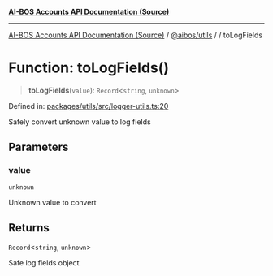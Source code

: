 [**AI-BOS Accounts API Documentation (Source)**](../../../README.md)

***

[AI-BOS Accounts API Documentation (Source)](../../../README.md) / [@aibos/utils](../README.md) / [](../README.md) / toLogFields

# Function: toLogFields()

> **toLogFields**(`value`): `Record`\<`string`, `unknown`\>

Defined in: [packages/utils/src/logger-utils.ts:20](https://github.com/pohlai88/accounts/blob/48103fb36d28b2b9bfb33472b6de2f719773cde9/packages/utils/src/logger-utils.ts#L20)

Safely convert unknown value to log fields

## Parameters

### value

`unknown`

Unknown value to convert

## Returns

`Record`\<`string`, `unknown`\>

Safe log fields object
